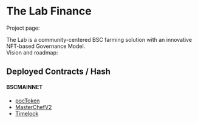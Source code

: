 # The Lab Finance

Project page: 

The Lab is a community-centered BSC farming solution with an innovative NFT-based Governance Model.  
Vision and roadmap: 

## Deployed Contracts / Hash

#### BSCMAINNET

- [pocToken](https://bscscan.com/address/#code)
- [MasterChefV2](https://bscscan.com/address/#code)
- [Timelock](https://bscscan.com/address/#code)
